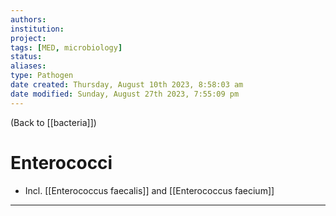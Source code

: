 ```yaml
---
authors: 
institution: 
project: 
tags: [MED, microbiology]
status: 
aliases: 
type: Pathogen
date created: Thursday, August 10th 2023, 8:58:03 am
date modified: Sunday, August 27th 2023, 7:55:09 pm
---
```


(Back to [[bacteria]])

# Enterococci

- Incl. [[Enterococcus faecalis]] and [[Enterococcus faecium]]

---
